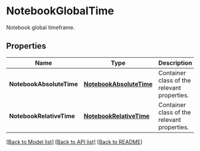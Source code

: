 # NotebookGlobalTime

Notebook global timeframe.

## Properties
Name | Type | Description | Notes
------------ | ------------- | ------------- | -------------
**NotebookAbsoluteTime** | [**NotebookAbsoluteTime**](NotebookAbsoluteTime.md) | Container class of the relevant properties. |
**NotebookRelativeTime** | [**NotebookRelativeTime**](NotebookRelativeTime.md) | Container class of the relevant properties. |

[[Back to Model list]](README.md#documentation-for-models) [[Back to API list]](README.md#documentation-for-api-endpoints) [[Back to README]](README.md)


